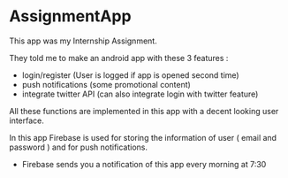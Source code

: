 # AssignmentApp

This app was my Internship Assignment.

They told me to make an android app with these 3 features :

- login/register (User is logged if app is opened second time)
- push notifications (some promotional content)
- integrate twitter API (can also integrate login with twitter feature)

All these functions are implemented in this app with a decent looking user interface.

In this app Firebase is used for storing the information of user ( email and password )  and for push notifications.
- Firebase sends you a notification of this app every morning at 7:30
